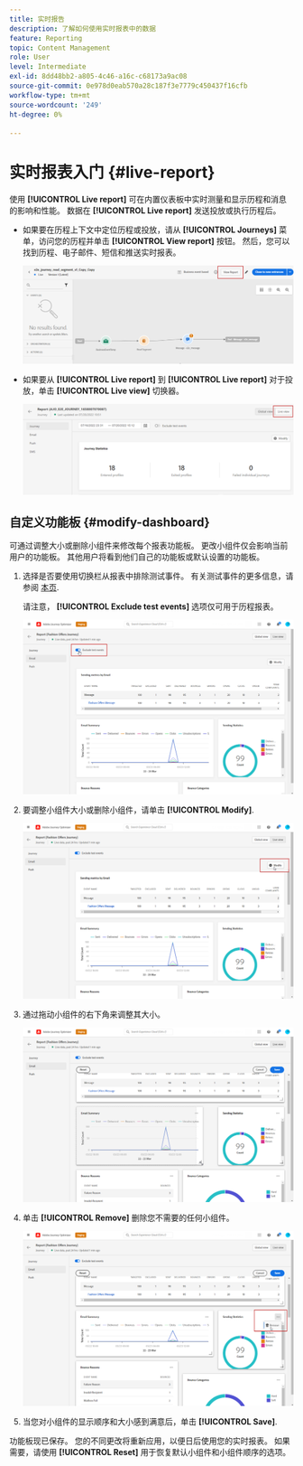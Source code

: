 ```yaml
---
title: 实时报告
description: 了解如何使用实时报表中的数据
feature: Reporting
topic: Content Management
role: User
level: Intermediate
exl-id: 8dd48bb2-a805-4c46-a16c-c68173a9ac08
source-git-commit: 0e978d0eab570a28c187f3e7779c450437f16cfb
workflow-type: tm+mt
source-wordcount: '249'
ht-degree: 0%

---
```


# 实时报表入门 {#live-report}

使用 **[!UICONTROL Live report]** 可在内置仪表板中实时测量和显示历程和消息的影响和性能。
数据在 **[!UICONTROL Live report]** 发送投放或执行历程后。

* 如果要在历程上下文中定位历程或投放，请从 **[!UICONTROL Journeys]** 菜单，访问您的历程并单击 **[!UICONTROL View report]** 按钮。 然后，您可以找到历程、电子邮件、短信和推送实时报表。

   ![](assets/report_journey.png)

* 如果要从 **[!UICONTROL Live report]** 到 **[!UICONTROL Live report]** 对于投放，单击 **[!UICONTROL Live view]** 切换器。

   ![](assets/report_3.png)

## 自定义功能板 {#modify-dashboard}

可通过调整大小或删除小组件来修改每个报表功能板。 更改小组件仅会影响当前用户的功能板。 其他用户将看到他们自己的功能板或默认设置的功能板。

1. 选择是否要使用切换栏从报表中排除测试事件。 有关测试事件的更多信息，请参阅 [本页](../building-journeys/testing-the-journey.md).

   请注意， **[!UICONTROL Exclude test events]** 选项仅可用于历程报表。

   ![](assets/report_modify_6.png)

1. 要调整小组件大小或删除小组件，请单击 **[!UICONTROL Modify]**.

   ![](assets/report_modify_7.png)

1. 通过拖动小组件的右下角来调整其大小。

   ![](assets/report_modify_8.png)

1. 单击 **[!UICONTROL Remove]** 删除您不需要的任何小组件。

   ![](assets/report_modify_9.png)

1. 当您对小组件的显示顺序和大小感到满意后，单击 **[!UICONTROL Save]**.

功能板现已保存。 您的不同更改将重新应用，以便日后使用您的实时报表。 如果需要，请使用 **[!UICONTROL Reset]** 用于恢复默认小组件和小组件顺序的选项。
